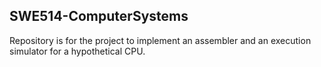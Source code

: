 ## SWE514-ComputerSystems
Repository is for the project to implement an assembler and an execution simulator for a hypothetical CPU.
